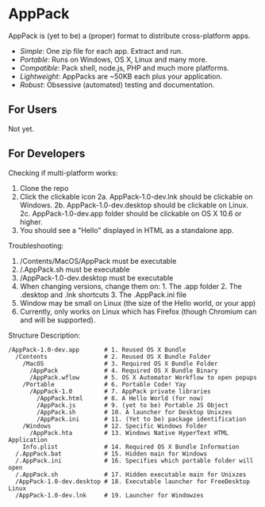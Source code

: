 AppPack
=======

AppPack is (yet to be) a (proper) format to distribute cross-platform apps.

  - *Simple*: One zip file for each app. Extract and run.
  - *Portable*: Runs on Windows, OS X, Linux and many more.
  - *Compatible*: Pack shell, node.js, PHP and much more platforms.
  - *Lightweight*: AppPacks are ~50KB each plus your application.
  - *Robust*: Obsessive (automated) testing and documentation.

For Users
---------

Not yet.

For Developers
--------------

Checking if multi-platform works:

  1. Clone the repo
  2. Click the clickable icon
  	2a. AppPack-1.0-dev.lnk should be clickable on Windows.
  	2b. AppPack-1.0-dev.desktop should be clickable on Linux.
  	2c. AppPack-1.0-dev.app folder should be clickable on OS X 10.6 or higher.
  3. You should see a "Hello" displayed in HTML as a standalone app.

Troubleshooting:

  1. /Contents/MacOS/AppPack must be executable
  2. /.AppPack.sh must be executable
  3. /AppPack-1.0-dev.desktop must be executable
  4. When changing versions, change them on:
    1. The .app folder
    2. The .desktop and .lnk shortcuts
    3. The .AppPack.ini file
  5. Window may be small on Linux (the size of the Hello world, or your app)
  6. Currently, only works on Linux which has Firefox (though Chromium can and will be supported).

Structure Description:

    /AppPack-1.0-dev.app       # 1. Reused OS X Bundle
      /Contents                # 2. Reused OS X Bundle Folder
      	/MacOS                 # 3. Required OS X Bundle Folder
      	  /AppPack             # 4. Required OS X Bundle Binary
      	  /AppPack.wflow       # 5. OS X Automator Workflow to open popups
      	/Portable              # 6. Portable Code! Yay
      	  /AppPack-1.0         # 7. AppPack private libraries
      	    /AppPack.html      # 8. A Hello World (for now)
      	    /AppPack.js        # 9. (yet to be) Portable JS Object
      	    /AppPack.sh        # 10. A launcher for Desktop Unixzes
      	    /AppPack.ini       # 11. (Yet to be) package identification
      	/Windows               # 12. Specific Windows Folder
      	  /AppPack.hta         # 13. Windows Native HyperText HTML Application
      	Info.plist             # 14. Required OS X Bundle Information
  	  /.AppPack.bat            # 15. Hidden main for Windows
  	  /.AppPack.ini            # 16. Specifies which portable folder will open
  	  /.AppPack.sh             # 17. Hidden executable main for Unixzes
  	  /AppPack-1.0-dev.desktop # 18. Executable launcher for FreeDesktop Linux
  	  /AppPack-1.0-dev.lnk     # 19. Launcher for Windowzes

